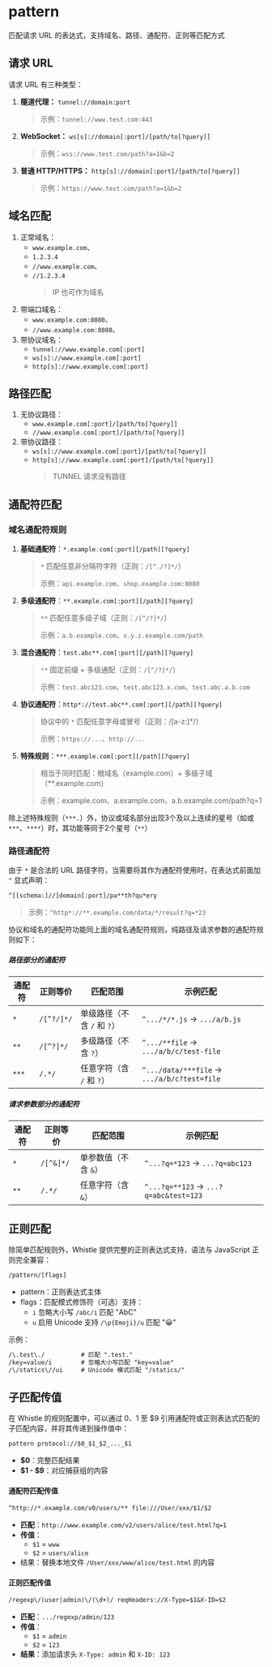 # pattern

匹配请求 URL 的表达式，支持域名、路径、通配符、正则等匹配方式


## 请求 URL

请求 URL 有三种类型：

1. **隧道代理：** `tunnel://domain:port`
    > 示例：`tunnel://www.test.com:443`
2. **WebSocket：** `ws[s]://domain[:port]/[path/to[?query]]`
    > 示例：`wss://www.test.com/path?a=1&b=2`
3. **普通 HTTP/HTTPS：** `http[s]://domain[:port]/[path/to[?query]]`
    > 示例：`https://www.test.com/path?a=1&b=2`

## 域名匹配
1. 正常域名：
   - `www.example.com`、
   - `1.2.3.4`
   - `//www.example.com`、
   - `//1.2.3.4`
      > IP 也可作为域名
2. 带端口域名：
   - `www.example.com:8080`、
   - `//www.example.com:8080`、
3. 带协议域名：
   - `tunnel://www.example.com[:port]`
   - `ws[s]://www.example.com[:port]`
   - `http[s]://www.example.com[:port]`

## 路径匹配
1. 无协议路径：
   - `www.example.com[:port]/[path/to[?query]]`
   - `//www.example.com[:port]/[path/to[?query]]`
2. 带协议路径：
   - `ws[s]://www.example.com[:port]/[path/to[?query]]`
   - `http[s]://www.example.com[:port]/[path/to[?query]]`
      > TUNNEL 请求没有路径

## 通配符匹配

### 域名通配符规则

1. **基础通配符**：`*.example.com[:port][/path][?query]`
    > `*` 匹配任意非分隔符字符（正则：`/[^./?]*/`）
    > 
    > 示例：`api.example.com`、`shop.example.com:8080`
2. **多级通配符**：`**.example.com[:port][/path][?query]`
    > `**` 匹配任意多级子域（正则：`/[^/?]*/`）
    > 
    > 示例：`a.b.example.com`、`x.y.z.example.com/path`
3. **混合通配符**：`test.abc**.com[:port][/path][?query]`
    > `**` 固定前缀 + 多级通配（正则：`/[^/?]*/`）
    > 
    > 示例：`test.abc123.com`、`test.abc123.x.com`、`test.abc.a.b.com`
4. **协议通配符**：`http*://test.abc**.com[:port][/path][?query]`
    > 协议中的 `*` 匹配任意字母或冒号（正则：/[a-z:]*/）
    > 
    > 示例：`https://...`、`http://...`
5. **特殊规则**：`***.example.com[:port][/path][?query]`
   > 相当于同时匹配：根域名（example.com）+ 多级子域（**.example.com）
   > 
   > 示例：example.com、a.example.com、a.b.example.com/path?q=1

除上述特殊规则（`***.`）外，协议或域名部分出现3个及以上连续的星号（如或 `***`、`****`）时，其功能等同于2个星号（`**`）

### 路径通配符
由于 `*` 是合法的 URL 路径字符，当需要将其作为通配符使用时，在表达式前面加 `^` 显式声明：

``` txt
^[[schema:]//]domain[:port]/pa**th?qu*ery
```
> 示例：`^http*://**.example.com/data/*/result?q=*23`

协议和域名的通配符功能同上面的域名通配符规则，纯路径及请求参数的通配符规则如下：

##### 路径部分的通配符

| 通配符 | 正则等价   | 匹配范围                    | 示例匹配                                 |
| ------ | ---------- | --------------------------- | ----------------------------------- |
| `*`    | `/[^?/]*/` | 单级路径（不含 `/` 和 `?`） | `^.../*/*.js` -> `.../a/b.js`          |
| `**`   | `/[^?]*/`  | 多级路径（不含 `?`）        | `^.../**file` -> `.../a/b/c/test-file` |
| `***`  | `/.*/`     | 任意字符（含 `/` 和 `?`）   | `^.../data/***file` -> `.../a/b/c?test=file` |



##### 请求参数部分的通配符

| 通配符 | 正则等价  | 匹配范围             | 示例匹配            |
| ------ | --------- | -------------------- | ------------------- |
| `*`    | `/[^&]*/` | 单参数值（不含 `&`） | `^...?q=*123` -> `...?q=abc123`  |
| `**`   | `/.*/`    | 任意字符（含 `&`）   | `^...?q=**123` -> `...?q=abc&test=123` |

## 正则匹配
除简单匹配规则外，Whistle 提供完整的正则表达式支持，语法与 JavaScript 正则完全兼容：
``` txt
/pattern/[flags]
```

- pattern：正则表达式主体
- flags：匹配模式修饰符（可选）支持：
    - `i`	忽略大小写 `/abc/i` 匹配 "AbC"
    - `u`	启用 Unicode 支持	`/\p{Emoji}/u` 匹配 "😀"

示例：
``` txt
/\.test\./          # 匹配 ".test."
/key=value/i        # 忽略大小写匹配 "key=value"
/\/statics\//ui     # Unicode 模式匹配 "/statics/"
```

## 子匹配传值

在 Whistle 的规则配置中，可以通过 $0、$1 至 $9 引用通配符或正则表达式匹配的子匹配内容，并将其传递到操作值中：

``` txt
pattern protocol://$0_$1_$2_..._$1
```

- **$0**：完整匹配结果
- **$1 - $9**：对应捕获组的内容

#### 通配符匹配传值
``` txt
^http://*.example.com/v0/users/** file:///User/xxx/$1/$2
```

- **匹配**：`http://www.example.com/v2/users/alice/test.html?q=1`
- **传值**：
  - `$1` = `www`
  - `$2` = `users/alice`
- 结果：替换本地文件 `/User/xxx/www/alice/test.html` 的内容

#### 正则匹配传值
``` txt
/regexp\/(user|admin)\/(\d+)/ reqHeaders://X-Type=$1&X-ID=$2
```

- **匹配**：`.../regexp/admin/123`
- **传值**：
  - `$1` = `admin`
  - `$2` = `123`
- **结果**：添加请求头 `X-Type: admin` 和 `X-ID: 123`


